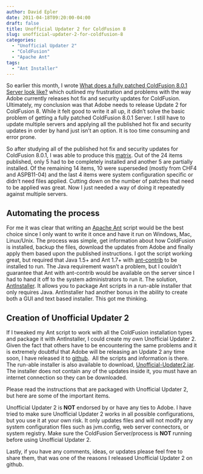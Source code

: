 ```yaml
---
author: David Epler
date: 2011-04-18T09:20:00-04:00
draft: false
title: Unofficial Updater 2 for ColdFusion 8
slug: unofficial-updater-2-for-coldfusion-8
categories:
  - "Unofficial Updater 2"
  - "ColdFusion"
  - "Apache Ant"
tags:
  - "Ant Installer"
---
```


So earlier this month, I wrote [What does a fully patched ColdFusion 8.0.1 Server look like?](/post/what-does-a-fully-patched-coldfusion-8-0-1-server-look-like/) which outlined my frustration and problems with the way Adobe currently releases hot fix and security updates for ColdFusion. Ultimately, my conclusion was that Adobe needs to release Update 2 for ColdFusion 8. While it felt good to write it all up, it didn’t solve the basic problem of getting a fully patched ColdFusion 8.0.1 Server. I still have to update multiple servers and applying all the published hot fix and security updates in order by hand just isn’t an option. It is too time consuming and error prone.

<!--more-->

So after studying all of the published hot fix and security updates for ColdFusion 8.0.1, I was able to produce this [matrix](https://github.com/dcepler/unofficial-updater2/blob/master/cf801-hotfix-matrix.pdf?raw=true). Out of the 24 items published, only 5 had to be completely installed and another 5 are partially installed. Of the remaining 14 items, 10 were superseded (mostly from CHF4 and ASPB11-04) and the last 4 items were system configuration specific or didn’t need files applied. Cutting down on the number of patches that need to be applied was great. Now I just needed a way of doing it repeatedly against multiple servers.

## Automating the process

For me it was clear that writing an [Apache Ant](http://ant.apache.org/) script would be the best choice since I only want to write it once and have it run on Windows, Mac, Linux/Unix. The process was simple, get information about how ColdFusion is installed, backup the files, download the updates from Adobe and finally apply them based upon the published instructions. I got the script working great, but required that Java 1.5+ and Ant 1.7+ with [ant-contrib](http://ant-contrib.sourceforge.net/) to be installed to run. The Java requirement wasn’t a problem, but I couldn’t guarantee that Ant with ant-contrib would be available on the server since I had to hand it off to the system administrators to run it. The solution, [AntInstaller](http://antinstaller.sourceforge.net/). It allows you to package Ant scripts in a run-able installer that only requires Java. AntInstaller had another bonus in the ability to create both a GUI and text based installer. This got me thinking.

## Creation of Unofficial Updater 2

If I tweaked my Ant script to work with all the ColdFusion installation types and package it with AntInstaller, I could create my own Unofficial Updater 2. Given the fact that others have to be encountering the same problems and it is extremely doubtful that Adobe will be releasing an Update 2 any time soon, I have released it to [github](https://github.com/dcepler/unofficial-updater2).  All the scripts and information is there. The run-able installer is also available to download, [Unofficial-Updater2.jar](https://github.com/dcepler/unofficial-updater2/downloads). The installer does not contain any of the updates inside it, you must have an internet connection so they can be downloaded.

Please read the instructions that are packaged with Unofficial Updater 2, but here are some of the important items.

Unofficial Updater 2 is **NOT** endorsed by or have any ties to Adobe. I have tried to make sure Unofficial Updater 2 works in all possible configurations, but you use it at your own risk. It only updates files and will not modify any system configuration files such as jvm.config, web server connectors, or system registry. Make sure the ColdFusion Server/process is **NOT** running before using Unofficial Updater 2.

Lastly, if you have any comments, ideas, or updates please feel free to share them, that was one of the reasons I released Unofficial Updater 2 on github.